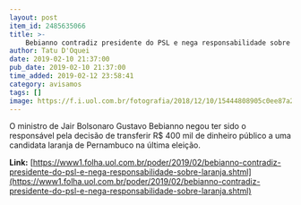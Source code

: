 ```yaml
---
layout: post
item_id: 2485635066
title: >-
    Bebianno contradiz presidente do PSL e nega responsabilidade sobre laranja
author: Tatu D'Oquei
date: 2019-02-10 21:37:00
pub_date: 2019-02-10 21:37:00
time_added: 2019-02-12 23:58:41
category: avisamos
tags: []
image: https://f.i.uol.com.br/fotografia/2018/12/10/15444808905c0ee87a24162_1544480890_3x2_rt.jpg
---
```


O ministro de Jair Bolsonaro Gustavo Bebianno negou ter sido o responsável pela decisão de transferir R$ 400 mil de dinheiro público a uma candidata laranja de Pernambuco na última eleição.

**Link:** [https://www1.folha.uol.com.br/poder/2019/02/bebianno-contradiz-presidente-do-psl-e-nega-responsabilidade-sobre-laranja.shtml](https://www1.folha.uol.com.br/poder/2019/02/bebianno-contradiz-presidente-do-psl-e-nega-responsabilidade-sobre-laranja.shtml)

